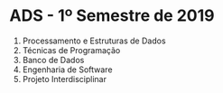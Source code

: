 # ADS - 1º Semestre de 2019

1. Processamento e Estruturas de Dados
2. Técnicas de Programação
3. Banco de Dados
4. Engenharia de Software
5. Projeto Interdisciplinar
